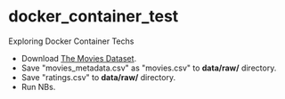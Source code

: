 # docker_container_test
Exploring Docker Container Techs

- Download [The Movies Dataset](https://www.kaggle.com/rounakbanik/the-movies-dataset).
- Save "movies_metadata.csv" as "movies.csv" to **data/raw/** directory.
- Save "ratings.csv" to **data/raw/** directory.
- Run NBs.

